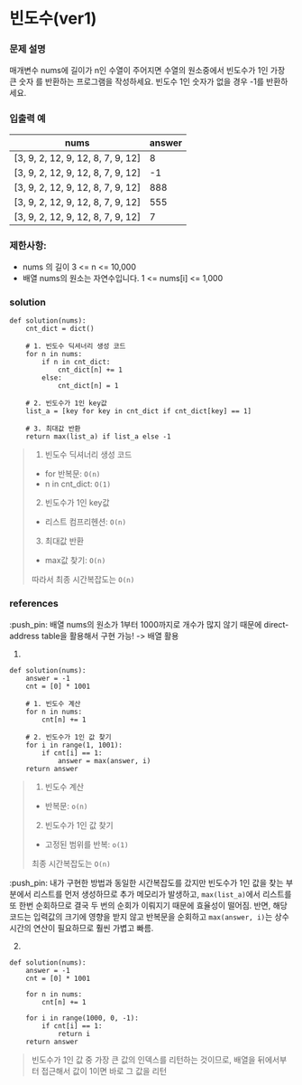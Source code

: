 # 빈도수(ver1)

### 문제 설명 
매개변수 nums에 길이가 n인 수열이 주어지면 수열의 원소중에서 빈도수가 1인 가장 큰 숫자
를 반환하는 프로그램을 작성하세요. 빈도수 1인 숫자가 없을 경우 -1를 반환하세요.

### 입출력 예
|nums|answer|
|---|---|
|[3, 9, 2, 12, 9, 12, 8, 7, 9, 12]|8|
|[3, 9, 2, 12, 9, 12, 8, 7, 9, 12]|-1|
| [3, 9, 2, 12, 9, 12, 8, 7, 9, 12]|888|
| [3, 9, 2, 12, 9, 12, 8, 7, 9, 12]| 555|
| [3, 9, 2, 12, 9, 12, 8, 7, 9, 12]|7|

### 제한사항:
* nums 의 길이 3 <= n <= 10,000
* 배열 nums의 원소는 자연수입니다. 1 <= nums[i] <= 1,000

### solution 
```
def solution(nums):
    cnt_dict = dict()

    # 1. 빈도수 딕셔너리 생성 코드
    for n in nums:
        if n in cnt_dict:
            cnt_dict[n] += 1
        else:
            cnt_dict[n] = 1

    # 2. 빈도수가 1인 key값 
    list_a = [key for key in cnt_dict if cnt_dict[key] == 1]
    
    # 3. 최대값 반환 
    return max(list_a) if list_a else -1 
```
> 1. 빈도수 딕셔너리 생성 코드 
> * for 반복문: `O(n)`
> * n in cnt_dict: `O(1)`
> 
> 2. 빈도수가 1인 key값
> * 리스트 컴프리헨션: `O(n)`
>
> 3. 최대값 반환
> * max값 찾기: `O(n)`
>
> 따라서 최종 시간복잡도는 `O(n)`

### references 
:push_pin: 배열 nums의 원소가 1부터 1000까지로 개수가 많지 않기 때문에 direct-address table을 활용해서 구현 가능! -> 배열 활용

1) 
```
def solution(nums):
    answer = -1 
    cnt = [0] * 1001 
    
    # 1. 빈도수 계산 
    for n in nums:
        cnt[n] += 1
    
    # 2. 빈도수가 1인 값 찾기 
    for i in range(1, 1001):
        if cnt[i] == 1:
            answer = max(answer, i)
    return answer              
```
> 1. 빈도수 계산
> * 반복문: `o(n)`
> 
> 2. 빈도수가 1인 값 찾기
> * 고정된 범위를 반복: `o(1)`
>
> 최종 시간복잡도는 `O(n)`

:push_pin: 내가 구현한 방법과 동일한 시간복잡도를 갔지만 빈도수가 1인 값을 찾는 부분에서 리스트를 먼저 생성하므로 추가 메모리가 발생하고, `max(list_a)`에서 
리스트를 또 한번 순회하므로 결국 두 번의 순회가 이뤄지기 때문에 효율성이 떨어짐.
반면, 해당 코드는 입력값의 크기에 영향을 받지 않고 반복문을 순회하고 `max(answer, i)`는 상수시간의 연산이 필요하므로 훨씬 가볍고 빠름. 



2) 
```
def solution(nums):
    answer = -1 
    cnt = [0] * 1001 
    
    for n in nums:
        cnt[n] += 1
    
    for i in range(1000, 0, -1):
        if cnt[i] == 1:
            return i 
    return answer        
```
> 빈도수가 1인 값 중 가장 큰 값의 인덱스를 리턴하는 것이므로, 배열을 뒤에서부터 접근해서 값이 1이면 바로 그 값을 리턴 


